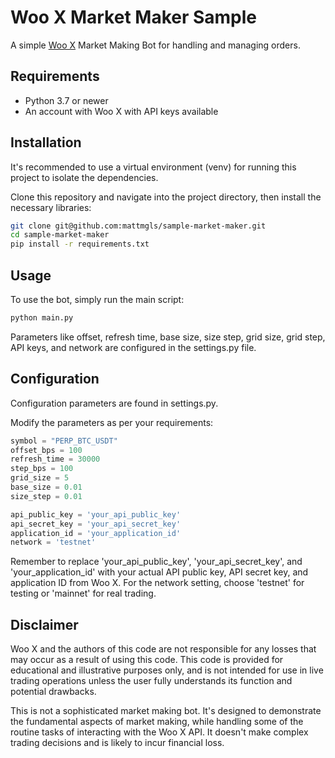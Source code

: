 # Woo X Market Maker Sample
A simple [Woo X](https://referral.woo.org/K5kBYJR7aFcQSU2c7) Market Making Bot for handling and managing orders.

## Requirements
- Python 3.7 or newer
- An account with Woo X with API keys available

## Installation
It's recommended to use a virtual environment (venv) for running this project to isolate the dependencies.

Clone this repository and navigate into the project directory, then install the necessary libraries:

```bash
git clone git@github.com:mattmgls/sample-market-maker.git
cd sample-market-maker
pip install -r requirements.txt
```

## Usage
To use the bot, simply run the main script:

```bash
python main.py
```

Parameters like offset, refresh time, base size, size step, grid size, grid step, API keys, and network are configured in the settings.py file.
## Configuration
Configuration parameters are found in settings.py.

Modify the parameters as per your requirements:
```python
symbol = "PERP_BTC_USDT"
offset_bps = 100
refresh_time = 30000
step_bps = 100
grid_size = 5
base_size = 0.01
size_step = 0.01

api_public_key = 'your_api_public_key'
api_secret_key = 'your_api_secret_key'
application_id = 'your_application_id'
network = 'testnet'
```

Remember to replace 'your_api_public_key', 'your_api_secret_key', and 'your_application_id' with your actual API public key, API secret key, and application ID from Woo X. For the network setting, choose 'testnet' for testing or 'mainnet' for real trading.

## Disclaimer
Woo X and the authors of this code are not responsible for any losses that may occur as a result of using this code. This code is provided for educational and illustrative purposes only, and is not intended for use in live trading operations unless the user fully understands its function and potential drawbacks.

This is not a sophisticated market making bot. It's designed to demonstrate the fundamental aspects of market making, while handling some of the routine tasks of interacting with the Woo X API. It doesn't make complex trading decisions and is likely to incur financial loss.
